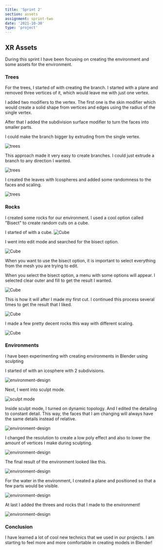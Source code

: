 ```yaml
---
title: 'Sprint 2'
section: assets
assignment: sprint-two
date: '2021-10-30'
type: 'project'
---
```


<h2>XR Assets</h2>

<p>During this sprint I have been focusing on creating the environment and some assets for the environment.</p>

<h3>Trees</h3>

For the trees, I started of with creating the branch. I started with a plane and removed three vertices of it, which would leave me with just one vertex.

I added two modifiers to the vertex. The first one is the skin modifier which would create a solid shape from vertices and edges using the radius of the single vertex.

After that I added the subdivision surface modifier to turn the faces into smaller parts.

I could make the branch bigger by extruding from the single vertex.

![trees](../../utils/assets/trees-1.png)

This approach made it very easy to create branches. I could just extrude a branch to any direction I wanted.

![trees](../../utils/assets/trees-2.png)

I created the leaves with Icospheres and added some randomness to the faces and scaling.

![trees](../../utils/assets/trees-3.png)

<h3>Rocks</h3>

I created some rocks for our environment. I used a cool option called "Bisect" to create random cuts on a cube.

I started of with a cube.
![Cube](../../utils/assets/cube.png)

I went into edit mode and searched for the bisect option.

![Cube](../../utils/assets/bisect.png)

When you want to use the bisect option, it is important to select everything from the mesh you are trying to edit.

When you select the bisect option, a menu with some options will appear. I selected clear outer and fill to get the result I wanted.

![Cube](../../utils/assets/bisect-options.png)

This is how it will after I made my first cut. I continued this process several times to get the result that I liked.

![Cube](../../utils/assets/bisect-result.png)

I made a few pretty decent rocks this way with different scaling.

![Cube](../../utils/assets/final-result-bisect.png)

<h3>Environments</h3>

I have been experimenting with creating environments in Blender using sculpting

I started of with an icosphere with 2 subdivisions.

![environment-design](../../utils/assets/icosphere.png)

Next, I went into sculpt mode.

![sculpt mode](../../utils/assets/sculpt-mode.png)

Inside sculpt mode, I turned on dynamic topology. And I edited the detailing to constant detail. This way, the faces that I am changing will always have the same details instead of relative.

![environment-design](../../utils/assets/dyntopo.png)

I changed the resolution to create a low poly effect and also to lower the amount of vertices I make during sculpting.

![environment-design](../../utils/assets/resolution.png)

The final result of the environment looked like this.

![environment-design](../../utils/assets/3d-world.png)

For the water in the environment, I created a plane and positioned so that a few parts would be visible.

![environment-design](../../utils/assets/water.png)

At last I added the threes and rocks that I made to the environment!

![environment-design](../../utils/assets/environment-design1.png)

<h3>Conclusion</h3>
<p>I have learned a lot of cool new technics that we used in our projects. I am starting to feel more and more comfortable in creating models in Blender!</p>
